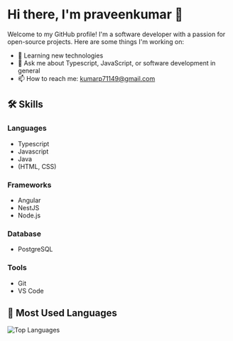 # Hi there, I'm praveenkumar 👋
Welcome to my GitHub profile! I'm a software developer with a passion for open-source projects. Here are some things I'm working on:
- 🌱 Learning new technologies
- 💬 Ask me about Typescript, JavaScript, or software development in general
- 📫 How to reach me: [kumarp71149@gmail.com](mailto:kumarp71149@gmail.com)
## 🛠 Skills
### Languages
- Typescript
- Javascript
- Java
- (HTML, CSS)

### Frameworks
- Angular
- NestJS
- Node.js

### Database
- PostgreSQL

### Tools
- Git
- VS Code

 ## 🌟 Most Used Languages
   ![Top Languages](https://github-readme-stats.vercel.app/api/top-langs/?username=praveenk545&layout=compact&theme=radical)
